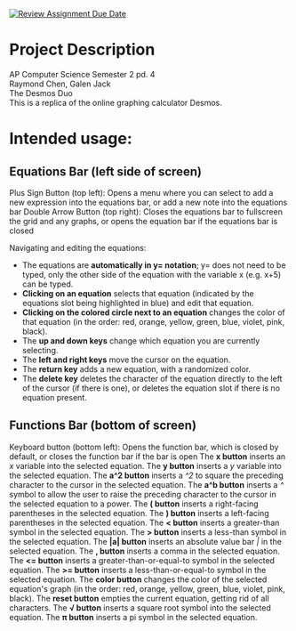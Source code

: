 [![Review Assignment Due Date](https://classroom.github.com/assets/deadline-readme-button-22041afd0340ce965d47ae6ef1cefeee28c7c493a6346c4f15d667ab976d596c.svg)](https://classroom.github.com/a/YxXKqIeT)
# Project Description

AP Computer Science Semester 2 pd. 4 \
Raymond Chen, Galen Jack \
The Desmos Duo \
This is a replica of the online graphing calculator Desmos. 

# Intended usage:

## Equations Bar (left side of screen)
Plus Sign Button (top left): Opens a menu where you can select to add a new expression into the equations bar, or add a new note into the equations bar
Double Arrow Button (top right): Closes the equations bar to fullscreen the grid and any graphs, or opens the equation bar if the equations bar is closed 

Navigating and editing the equations:
- The equations are **automatically in y= notation**; y= does not need to be typed, only the other side of the equation with the variable x (e.g. x+5) can be typed.
- **Clicking on an equation** selects that equation (indicated by the equations slot being highlighted in blue) and edit that equation.
- **Clicking on the colored circle next to an equation** changes the color of that equation (in the order: red, orange, yellow, green, blue, violet, pink, black).
- The **up and down keys** change which equation you are currently selecting.
- The **left and right keys** move the cursor on the equation.
- The **return key** adds a new equation, with a randomized color.
- The **delete key** deletes the character of the equation directly to the left of the cursor (if there is one), or deletes the equation slot if there is no equation present.

## Functions Bar (bottom of screen)
Keyboard button (bottom left): Opens the function bar, which is closed by default, or closes the function bar if the bar is open
The **x button** inserts an *x* variable into the selected equation.
The **y button** inserts a *y* variable into the selected equation.
The **a^2 button** inserts a *^2* to square the preceding character to the cursor in the selected equation.
The **a^b button** inserts a *^* symbol to allow the user to raise the preceding character to the cursor in the selected equation to a power.
The **( button** inserts a right-facing parentheses in the selected equation.
The **) button** inserts a left-facing parentheses in the selected equation.
The **< button** inserts a greater-than symbol in the selected equation.
The **> button** inserts a less-than symbol in the selected equation.
The **|a| button** inserts an absolute value bar *|* in the selected equation.
The **, button** inserts a comma in the selected equation.
The **<= button** inserts a greater-than-or-equal-to symbol in the selected equation.
The **>= button** inserts a less-than-or-equal-to symbol in the selected equation.
The **color button** changes the color of the selected equation's graph (in the order: red, orange, yellow, green, blue, violet, pink, black).
The **reset button** empties the current equation, getting rid of all characters. 
The **√ button** inserts a square root symbol into the selected equation.
The **π button** inserts a pi symbol in the selected equation.
